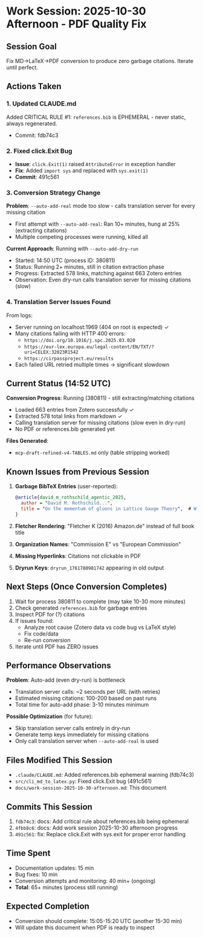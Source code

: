 # Work Session: 2025-10-30 Afternoon - PDF Quality Fix

## Session Goal
Fix MD→LaTeX→PDF conversion to produce zero garbage citations. Iterate until perfect.

## Actions Taken

###  1. Updated CLAUDE.md
Added CRITICAL RULE #1: `references.bib` is EPHEMERAL - never static, always regenerated.
- Commit: fdb74c3

### 2. Fixed click.Exit Bug
- **Issue**: `click.Exit(1)` raised `AttributeError` in exception handler
- **Fix**: Added `import sys` and replaced with `sys.exit(1)`
- **Commit**: 491c561

### 3. Conversion Strategy Change
**Problem**: `--auto-add-real` mode too slow - calls translation server for every missing citation
- First attempt with `--auto-add-real`: Ran 10+ minutes, hung at 25% (extracting citations)
- Multiple competing processes were running, killed all

**Current Approach**: Running with `--auto-add-dry-run`
- Started: 14:50 UTC (process ID: 380811)
- Status: Running 2+ minutes, still in citation extraction phase
- Progress: Extracted 578 links, matching against 663 Zotero entries
- Observation: Even dry-run calls translation server for missing citations (slow)

### 4. Translation Server Issues Found
From logs:
- Server running on localhost:1969 (404 on root is expected) ✓
- Many citations failing with HTTP 400 errors:
  - `https://doi.org/10.1016/j.spc.2025.03.020`
  - `https://eur-lex.europa.eu/legal-content/EN/TXT/?uri=CELEX:32023R1542`
  - `https://cirpassproject.eu/results`
- Each failed URL retried multiple times → significant slowdown

## Current Status (14:52 UTC)

**Conversion Progress**: Running (380811) - still extracting/matching citations
- Loaded 663 entries from Zotero successfully ✓
- Extracted 578 total links from markdown ✓
- Calling translation server for missing citations (slow even in dry-run)
- No PDF or references.bib generated yet

**Files Generated**:
- `mcp-draft-refined-v4-TABLES.md` only (table stripping worked)

## Known Issues from Previous Session

1. **Garbage BibTeX Entries** (user-reported):
   ```bibtex
   @article{david_m_rothschild_agentic_2025,
     author = "David M. Rothschild...",
     title = "On the momentum of gluons in Lattice Gauge Theory",  # WRONG TITLE!
   }
   ```

2. **Fletcher Rendering**: "Fletcher K (2016) Amazon.de" instead of full book title

3. **Organization Names**: "Commission E" vs "European Commission"

4. **Missing Hyperlinks**: Citations not clickable in PDF

5. **Dryrun Keys**: `dryrun_1761780981742` appearing in old output

## Next Steps (Once Conversion Completes)

1. Wait for process 380811 to complete (may take 10-30 more minutes)
2. Check generated `references.bib` for garbage entries
3. Inspect PDF for (?) citations
4. If issues found:
   - Analyze root cause (Zotero data vs code bug vs LaTeX style)
   - Fix code/data
   - Re-run conversion
5. Iterate until PDF has ZERO issues

## Performance Observations

**Problem**: Auto-add (even dry-run) is bottleneck
- Translation server calls: ~2 seconds per URL (with retries)
- Estimated missing citations: 100-200 based on past runs
- Total time for auto-add phase: 3-10 minutes minimum

**Possible Optimization** (for future):
- Skip translation server calls entirely in dry-run
- Generate temp keys immediately for missing citations
- Only call translation server when `--auto-add-real` is used

## Files Modified This Session
- `.claude/CLAUDE.md`: Added references.bib ephemeral warning (fdb74c3)
- `src/cli_md_to_latex.py`: Fixed click.Exit bug (491c561)
- `docs/work-session-2025-10-30-afternoon.md`: This document

## Commits This Session
1. `fdb74c3`: docs: Add critical rule about references.bib being ephemeral
2. `4fbb8c6`: docs: Add work session 2025-10-30 afternoon progress
3. `491c561`: fix: Replace click.Exit with sys.exit for proper error handling

## Time Spent
- Documentation updates: 15 min
- Bug fixes: 10 min
- Conversion attempts and monitoring: 40 min+ (ongoing)
- **Total**: 65+ minutes (process still running)

## Expected Completion
- Conversion should complete: 15:05-15:20 UTC (another 15-30 min)
- Will update this document when PDF is ready to inspect
